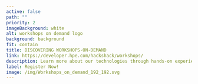 ```yaml
---
active: false
path: ""
priority: 2
imageBackground: white
alt: workshops on demand logo
background: background
fit: contain
title: DISCOVERING WORKSHOPS-ON-DEMAND
link: https://developer.hpe.com/hackshack/workshops/
description: Learn more about our technologies through hands-on experience.
label: Register Now!
image: /img/Workshops_on_demand_192_192.svg
---
```

